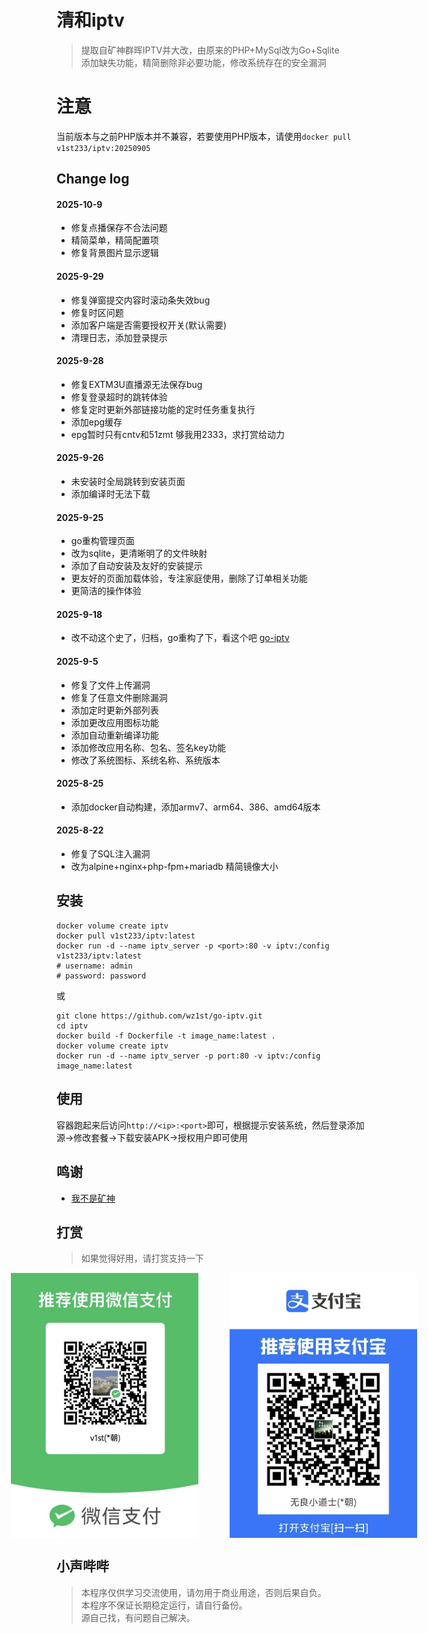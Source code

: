 # 清和iptv
>提取自矿神群晖IPTV并大改，由原来的PHP+MySql改为Go+Sqlite     
>添加缺失功能，精简删除非必要功能，修改系统存在的安全漏洞   


# 注意
当前版本与之前PHP版本并不兼容，若要使用PHP版本，请使用`docker pull v1st233/iptv:20250905`

## Change log
#### 2025-10-9
- 修复点播保存不合法问题
- 精简菜单，精简配置项
- 修复背景图片显示逻辑

#### 2025-9-29
- 修复弹窗提交内容时滚动条失效bug
- 修复时区问题
- 添加客户端是否需要授权开关(默认需要)
- 清理日志，添加登录提示

#### 2025-9-28
- 修复EXTM3U直播源无法保存bug
- 修复登录超时的跳转体验
- 修复定时更新外部链接功能的定时任务重复执行
- 添加epg缓存
- epg暂时只有cntv和51zmt 够我用2333，求打赏给动力      

#### 2025-9-26
- 未安装时全局跳转到安装页面
- 添加编译时无法下载

#### 2025-9-25
- go重构管理页面
- 改为sqlite，更清晰明了的文件映射
- 添加了自动安装及友好的安装提示
- 更友好的页面加载体验，专注家庭使用，删除了订单相关功能
- 更简洁的操作体验

#### 2025-9-18
- 改不动这个史了，归档，go重构了下，看这个吧 [go-iptv](https://github.com/wz1st/go-iptv)

#### 2025-9-5
- 修复了文件上传漏洞
- 修复了任意文件删除漏洞
- 添加定时更新外部列表
- 添加更改应用图标功能
- 添加自动重新编译功能
- 添加修改应用名称、包名、签名key功能
- 修改了系统图标、系统名称、系统版本

#### 2025-8-25
- 添加docker自动构建，添加armv7、arm64、386、amd64版本

#### 2025-8-22
- 修复了SQL注入漏洞
- 改为alpine+nginx+php-fpm+mariadb 精简镜像大小

## 安装
```
docker volume create iptv
docker pull v1st233/iptv:latest
docker run -d --name iptv_server -p <port>:80 -v iptv:/config v1st233/iptv:latest
# username: admin
# password: password
```
或
```
git clone https://github.com/wz1st/go-iptv.git
cd iptv
docker build -f Dockerfile -t image_name:latest .
docker volume create iptv
docker run -d --name iptv_server -p port:80 -v iptv:/config image_name:latest
``` 
## 使用
容器跑起来后访问`http://<ip>:<port>`即可，根据提示安装系统，然后登录添加源->修改套餐->下载安装APK->授权用户即可使用

## 鸣谢
- [我不是矿神](https://imnks.com/)
## 打赏
>如果觉得好用，请打赏支持一下

<div style="display: flex; justify-content: center; gap: 50px;">
  <img src="./static/images/wxpay.jpg" alt="微信" width="300">
  <img src="./static/images/zfbpay.jpg" alt="支付宝" width="300">
</div>



## 小声哔哔
>本程序仅供学习交流使用，请勿用于商业用途，否则后果自负。     
>本程序不保证长期稳定运行，请自行备份。     
>源自己找，有问题自己解决。     
<a id="bottom"></a> 